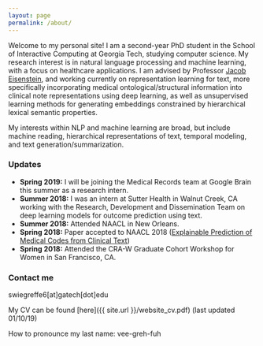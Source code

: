 ```yaml
---
layout: page
permalink: /about/
---
```


Welcome to my personal site! I am a second-year PhD student in the School of Interactive Computing at Georgia Tech, studying computer science. My research interest is in natural language processing and machine learning, with a focus on healthcare applications. I am advised by Professor [Jacob Eisenstein](https://www.cc.gatech.edu/~jeisenst/), and working currently on representation learning for text, more specifically incorporating medical ontological/structural information into clinical note representations using deep learning, as well as unsupervised learning methods for generating embeddings constrained by hierarchical lexical semantic properties.
 
My interests within NLP and machine learning are broad, but include machine reading, hierarchical representations of text, temporal modeling, and text generation/summarization.

### Updates
- **Spring 2019:** I will be joining the Medical Records team at Google Brain this summer as a research intern.
- **Summer 2018:** I was an intern at Sutter Health in Walnut Creek, CA working with the Research, Development and Dissemination Team on deep learning models for outcome prediction using text. 
- **Summer 2018:** Attended NAACL in New Orleans.
- **Spring 2018:** Paper accepted to NAACL 2018 ([Explainable Prediction of Medical Codes from Clinical Text](https://arxiv.org/pdf/1802.05695.pdf))
- **Spring 2018:** Attended the CRA-W Graduate Cohort Workshop for Women in San Francisco, CA.

### Contact me

swiegreffe6[at]gatech[dot]edu

My CV can be found [here]({{ site.url }}/website_cv.pdf) (last updated 01/10/19)

How to pronounce my last name: vee-greh-fuh
